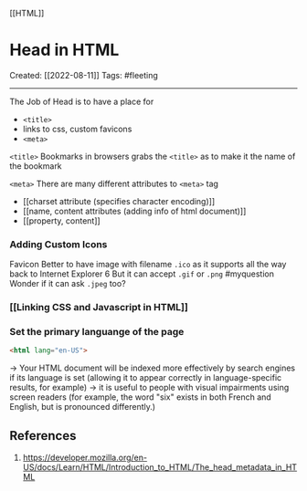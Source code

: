 [[HTML]]

# Head in HTML
Created:  [[2022-08-11]]
Tags: #fleeting 

---
The Job of Head is to have a place for  
- `<title>`  
- links to css, custom favicons
- `<meta> `


`<title>`
Bookmarks in browsers grabs the `<title>` as to make it the name of the bookmark

 `<meta>`
There are many different attributes to `<meta>` tag
- [[charset  attribute (specifies character encoding)]]  
- [[name, content attributes (adding info of html document)]]
- [[property, content]] 

### Adding Custom Icons
Favicon
Better to have image with filename `.ico` as it supports all the way back to Internet Explorer 6
But it can accept `.gif` or `.png`  #myquestion Wonder if it can ask `.jpeg` too?


### [[Linking CSS and Javascript in HTML]]

### Set the primary languange of the page
```HTML
<html lang="en-US">
```
-> Your HTML document will be indexed more effectively by search engines if its language is set (allowing it to appear correctly in language-specific results, for example)
-> it is useful to people with visual impairments using screen readers (for example, the word "six" exists in both French and English, but is pronounced differently.)






## References
1. https://developer.mozilla.org/en-US/docs/Learn/HTML/Introduction_to_HTML/The_head_metadata_in_HTML
